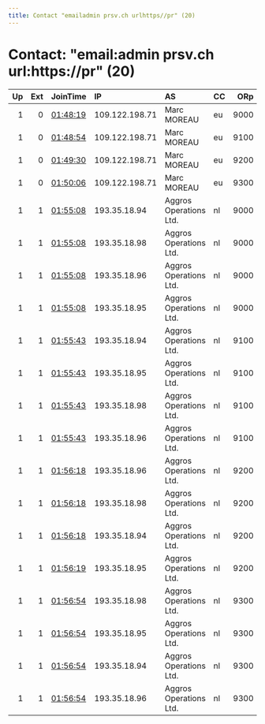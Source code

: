 ```yaml
---
title: Contact "emailadmin prsv.ch urlhttps//pr" (20)
---
```


# Contact: "email:admin prsv.ch url:https://pr" (20)

|   Up |   Ext | JoinTime                                                                                              | IP             | AS                     | CC   |   ORp |   Dirp | OS    | Version   | Nickname   |   eFamMembers |
|-----:|------:|:------------------------------------------------------------------------------------------------------|:---------------|:-----------------------|:-----|------:|-------:|:------|:----------|:-----------|--------------:|
|    1 |     0 | [01:48:19](https://nusenu.github.io/OrNetStats/w/relay/E917949DEA28F45A168903709D6FA0DF65510B08.html) | 109.122.198.71 | Marc MOREAU            | eu   |  9000 |      0 | Linux | 0.4.7.13  | prsv       |            90 |
|    1 |     0 | [01:48:54](https://nusenu.github.io/OrNetStats/w/relay/2082D8F9D583B4A3839A9953BD79FB35E61948DF.html) | 109.122.198.71 | Marc MOREAU            | eu   |  9100 |      0 | Linux | 0.4.7.13  | prsv       |            90 |
|    1 |     0 | [01:49:30](https://nusenu.github.io/OrNetStats/w/relay/04D3DA2C9CCB13E1548150618B2104A67D12D22D.html) | 109.122.198.71 | Marc MOREAU            | eu   |  9200 |      0 | Linux | 0.4.7.13  | prsv       |            90 |
|    1 |     0 | [01:50:06](https://nusenu.github.io/OrNetStats/w/relay/79A703BB91213CC68557E1E368A3CCE53CC9E432.html) | 109.122.198.71 | Marc MOREAU            | eu   |  9300 |      0 | Linux | 0.4.7.13  | prsv       |            90 |
|    1 |     1 | [01:55:08](https://nusenu.github.io/OrNetStats/w/relay/0A34DD9E68ABCEDB64B2D9C07E07BB0357A933D6.html) | 193.35.18.94   | Aggros Operations Ltd. | nl   |  9000 |      0 | Linux | 0.4.7.13  | prsv       |            90 |
|    1 |     1 | [01:55:08](https://nusenu.github.io/OrNetStats/w/relay/56BB029883A6865DC314BF6F4E31A7B959994681.html) | 193.35.18.98   | Aggros Operations Ltd. | nl   |  9000 |      0 | Linux | 0.4.7.13  | prsv       |            90 |
|    1 |     1 | [01:55:08](https://nusenu.github.io/OrNetStats/w/relay/581EA58248AFF965440BAC693EA4CD6411F99A9C.html) | 193.35.18.96   | Aggros Operations Ltd. | nl   |  9000 |      0 | Linux | 0.4.7.13  | prsv       |            90 |
|    1 |     1 | [01:55:08](https://nusenu.github.io/OrNetStats/w/relay/F29505C049D997B8ABEEAEC5DAE58707D35C6729.html) | 193.35.18.95   | Aggros Operations Ltd. | nl   |  9000 |      0 | Linux | 0.4.7.13  | prsv       |            90 |
|    1 |     1 | [01:55:43](https://nusenu.github.io/OrNetStats/w/relay/2BC7CABBE2495C3A9E6AC2F08362AD88ED89F989.html) | 193.35.18.94   | Aggros Operations Ltd. | nl   |  9100 |      0 | Linux | 0.4.7.13  | prsv       |            90 |
|    1 |     1 | [01:55:43](https://nusenu.github.io/OrNetStats/w/relay/8EB878D1173BFD82B4A860DB7E46C109F1692126.html) | 193.35.18.95   | Aggros Operations Ltd. | nl   |  9100 |      0 | Linux | 0.4.7.13  | prsv       |            90 |
|    1 |     1 | [01:55:43](https://nusenu.github.io/OrNetStats/w/relay/AC14D7773BFA1D25E4CFB94648F0BC893DD19E37.html) | 193.35.18.98   | Aggros Operations Ltd. | nl   |  9100 |      0 | Linux | 0.4.7.13  | prsv       |            90 |
|    1 |     1 | [01:55:43](https://nusenu.github.io/OrNetStats/w/relay/CF62056A4754CBE657227FFE64F7CB18C1B92D20.html) | 193.35.18.96   | Aggros Operations Ltd. | nl   |  9100 |      0 | Linux | 0.4.7.13  | prsv       |            90 |
|    1 |     1 | [01:56:18](https://nusenu.github.io/OrNetStats/w/relay/5791E9652179FA7CFA3AF805C54848106885FF26.html) | 193.35.18.96   | Aggros Operations Ltd. | nl   |  9200 |      0 | Linux | 0.4.7.13  | prsv       |            90 |
|    1 |     1 | [01:56:18](https://nusenu.github.io/OrNetStats/w/relay/A11164F7256570FF3C5B0577C1087638F8ACC668.html) | 193.35.18.98   | Aggros Operations Ltd. | nl   |  9200 |      0 | Linux | 0.4.7.13  | prsv       |            90 |
|    1 |     1 | [01:56:18](https://nusenu.github.io/OrNetStats/w/relay/B17B481AAAD088488DF8A5698EE383A5C3554F8D.html) | 193.35.18.94   | Aggros Operations Ltd. | nl   |  9200 |      0 | Linux | 0.4.7.13  | prsv       |            90 |
|    1 |     1 | [01:56:19](https://nusenu.github.io/OrNetStats/w/relay/CF673E8D5F30285F7BF23CE3309D8824B641F9E5.html) | 193.35.18.95   | Aggros Operations Ltd. | nl   |  9200 |      0 | Linux | 0.4.7.13  | prsv       |            90 |
|    1 |     1 | [01:56:54](https://nusenu.github.io/OrNetStats/w/relay/9F8E5DB84E60CD039E483F1702A32F1BD13BFEA5.html) | 193.35.18.98   | Aggros Operations Ltd. | nl   |  9300 |      0 | Linux | 0.4.7.13  | prsv       |            90 |
|    1 |     1 | [01:56:54](https://nusenu.github.io/OrNetStats/w/relay/A2EDA667F3B15E0ADDC7E3FA3DA18667C9AD020F.html) | 193.35.18.95   | Aggros Operations Ltd. | nl   |  9300 |      0 | Linux | 0.4.7.13  | prsv       |            90 |
|    1 |     1 | [01:56:54](https://nusenu.github.io/OrNetStats/w/relay/E7B36F63F74E9DE6A773F2F2966034ED5633DE80.html) | 193.35.18.94   | Aggros Operations Ltd. | nl   |  9300 |      0 | Linux | 0.4.7.13  | prsv       |            90 |
|    1 |     1 | [01:56:54](https://nusenu.github.io/OrNetStats/w/relay/EA3E695384199D2807537CF12131AB5C3D4B6B6F.html) | 193.35.18.96   | Aggros Operations Ltd. | nl   |  9300 |      0 | Linux | 0.4.7.13  | prsv       |            90 |
